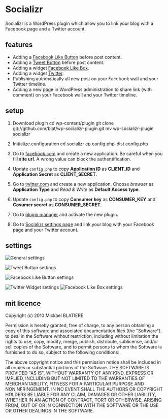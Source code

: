 Socializr
===============
Socializr is a WordPress plugin which allow you to link your blog with a Facebook page and a Twitter account.

features
------------------
* Adding a [Facebook Like Button](http://developers.facebook.com/docs/reference/plugins/like) before post content.
* Adding a [Tweet Button](http://twitter.com/about/resources/tweetbutton) before post content.
* Adding a widget [Facebook Like Box](http://developers.facebook.com/docs/reference/plugins/like-box).
* Adding a widget [Twitter](http://twitter.com/about/resources/widgets).
* Publishing automatically all new post on your Facebook wall and your Twitter timeline.
* Adding a new page in WordPress administration to share link (with comment) on your Facebook wall and your Twitter timeline.

setup
------------------

1. Download plugin
        cd wp-content/plugin
        git clone git://github.com/blat/wp-socializr-plugin.git
        mv wp-socializr-plugin socializr

2. Initialize configuration
        cd socializr
        cp config.php-dist config.php

3. Go to [facebook.com](http://www.facebook.com/developers/createapp.php) and create a new application. Be careful when you fill **site url**. A wrong value can block the authentification.

4. Update `config.php` to copy **Application ID** as **CLIENT_ID** and **Application Secret** as **CLIENT_SECRET**.

5. Go to [twitter.com](http://twitter.com/apps/new) and create a new application. Choose _browser_ as **Application Type** and _Read & Write_ as **Default Access type**.

6. Update `config.php` to copy **Consumer key** as **CONSUMER_KEY** and **Cosumer secret** as **CONSUMER_SECRET**.

7. Go to [plugin manager](http://www.yoursite.com/wp-admin/plugins.php) and activate the new plugin.

8. Go to [Socializr settings page](http://www.yoursite.com/wp-admin/options-general.php?page=socializr) and link your blog with your Facebook page and your Twitter account.

settings
------------------

![General settings](http://pix.toile-libre.org/upload/original/1288810011.png)

![Tweet Button settings](http://pix.toile-libre.org/upload/original/1288810087.png)

![Facebook Like Button settings](http://pix.toile-libre.org/upload/original/1288810056.png)

![Twitter Widget settings](http://pix.toile-libre.org/upload/original/1288810196.png) ![Facebook Like Box settings](http://pix.toile-libre.org/upload/original/1288810145.png)

mit licence
------------------
Copyright (c) 2010 Mickael BLATIERE

Permission is hereby granted, free of charge, to any person obtaining a copy of this software and associated documentation files (the "Software"), to deal in the Software without restriction, including without limitation the rights to use, copy, modify, merge, publish, distribute, sublicense, and/or sell copies of the Software, and to permit persons to whom the Software is furnished to do so, subject to the following conditions:

The above copyright notice and this permission notice shall be included in all copies or substantial portions of the Software.
THE SOFTWARE IS PROVIDED "AS IS", WITHOUT WARRANTY OF ANY KIND, EXPRESS OR IMPLIED, INCLUDING BUT NOT LIMITED TO THE WARRANTIES OF MERCHANTABILITY, FITNESS FOR A PARTICULAR PURPOSE AND NONINFRINGEMENT. IN NO EVENT SHALL THE AUTHORS OR COPYRIGHT HOLDERS BE LIABLE FOR ANY CLAIM, DAMAGES OR OTHER LIABILITY, WHETHER IN AN ACTION OF CONTRACT, TORT OR OTHERWISE, ARISING FROM, OUT OF OR IN CONNECTION WITH THE SOFTWARE OR THE USE OR OTHER DEALINGS IN THE SOFTWARE.

